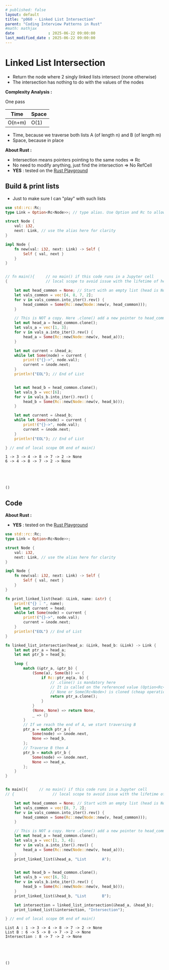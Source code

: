 ```yaml
---
# published: false
layout: default
title: "p060 - Linked List Intersection"
parent: "Coding Interview Patterns in Rust"
#math: mathjax
date               : 2025-06-22 09:00:00
last_modified_date : 2025-06-22 09:00:00
---
```


# Linked List Intersection

* Return the node where 2 singly linked lists intersect (none otherwise)
* The intersection has nothing to do with the values of the nodes
   
**Complexity Analysis :**

One pass


| Time | Space |
|------|-------|
| O(n+m) | O(1)|

- Time, because we traverse both lists A (of length n) and B (of length m) 
- Space, because in place





**About Rust :**
* Intersection means pointers pointing to the same nodes => Rc
* No need to modify anything, just find the intersection => No RefCell
* **YES** : tested on the [Rust Playground](https://play.rust-lang.org/)



<!-- <span style="color:red"><b>TODO : </b></span> 
* Add comments in the source code        
 -->


<!-- * <span style="color:lime"><b>Preferred solution?</b></span>      -->





## Build & print lists
* Just to make sure I can "play" with such lists



```rust
use std::rc::Rc;
type Link = Option<Rc<Node>>; // type alias. Use Option and Rc to allow an optional reference count to the next node 

struct Node {
    val: i32,
    next: Link, // use the alias here for clarity
}

impl Node {
    fn new(val: i32, next: Link) -> Self {
        Self { val, next }
    }
}


// fn main(){     // no main() if this code runs in a Jupyter cell 
{                 // local scope to avoid issue with the lifetime of head during borrow

    let mut head_common = None; // Start with an empty list (head is None)
    let vals_common = vec![4, 8, 7, 2];
    for v in vals_common.into_iter().rev() {
        head_common = Some(Rc::new(Node::new(v, head_common)));
    }

    // This is NOT a copy. Here .clone() add a new pointer to head_common
    let mut head_a = head_common.clone(); 
    let vals_a = vec![1, 3];
    for v in vals_a.into_iter().rev() {
        head_a = Some(Rc::new(Node::new(v, head_a)));
    }

    let mut current = &head_a;
    while let Some(node) = current {
        print!("{}->", node.val);
        current = &node.next;
    }
    println!("EOL"); // End of List


    let mut head_b = head_common.clone(); 
    let vals_b = vec![6];
    for v in vals_b.into_iter().rev() {
        head_b = Some(Rc::new(Node::new(v, head_b)));
    }

    let mut current = &head_b;
    while let Some(node) = current {
        print!("{}->", node.val);
        current = &node.next;
    }
    println!("EOL"); // End of List

} // end of local scope OR end of main()   


```

    1 -> 3 -> 4 -> 8 -> 7 -> 2 -> None
    6 -> 4 -> 8 -> 7 -> 2 -> None





    ()



## Code 

**About Rust :**
* **YES** : tested on the [Rust Playground](https://play.rust-lang.org/)



```rust
use std::rc::Rc;
type Link = Option<Rc<Node>>;

struct Node {
    val: i32,
    next: Link, // use the alias here for clarity
}

impl Node {
    fn new(val: i32, next: Link) -> Self {
        Self { val, next }
    }
}

fn print_linked_list(head: &Link, name: &str) {
    print!("{} : ", name);
    let mut current = head;
    while let Some(node) = current {
        print!("{}->", node.val);
        current = &node.next;
    }
    println!("EOL") // End of List
}

fn linked_list_intersection(head_a: &Link, head_b: &Link) -> Link {
    let mut ptr_a = head_a;
    let mut ptr_b = head_b;

    loop {
        match (&ptr_a, &ptr_b) {
            (Some(a), Some(b)) => {
                if Rc::ptr_eq(a, b) {
                    // .clone() is mandatory here
                    // It is called on the referenced value (Option<Rc<Node>>) NOT on the the reference itself (&Option<Rc<Node>>)
                    // None or Some(Rc<Node>) is cloned (cheap operation since the reference counter is incremented)
                    return ptr_a.clone();
                }
            }
            (None, None) => return None,
            _ => {}
        }
        // If we reach the end of A, we start traversing B
        ptr_a = match ptr_a {
            Some(node) => &node.next,
            None => head_b,
        };
        // Traverse B then A
        ptr_b = match ptr_b {
            Some(node) => &node.next,
            None => head_a,
        };
    }
}


fn main(){     // no main() if this code runs in a Jupyter cell 
// {                 // local scope to avoid issue with the lifetime of head during borrow

    let mut head_common = None; // Start with an empty list (head is None)
    let vals_common = vec![8, 7, 2];
    for v in vals_common.into_iter().rev() {
        head_common = Some(Rc::new(Node::new(v, head_common)));
    }

    // This is NOT a copy. Here .clone() add a new pointer to head_common
    let mut head_a = head_common.clone(); 
    let vals_a = vec![1, 3, 4];
    for v in vals_a.into_iter().rev() {
        head_a = Some(Rc::new(Node::new(v, head_a)));
    }                          
    print_linked_list(&head_a, "List       A");


    let mut head_b = head_common.clone(); 
    let vals_b = vec![6, 5];
    for v in vals_b.into_iter().rev() {
        head_b = Some(Rc::new(Node::new(v, head_b)));
    }                          
    print_linked_list(&head_b, "List       B");

    let intersection = linked_list_intersection(&head_a, &head_b);
    print_linked_list(&intersection, "Intersection");

} // end of local scope OR end of main()       
```

    List A : 1 -> 3 -> 4 -> 8 -> 7 -> 2 -> None
    List B : 6 -> 5 -> 8 -> 7 -> 2 -> None
    Intersection : 8 -> 7 -> 2 -> None





    ()


